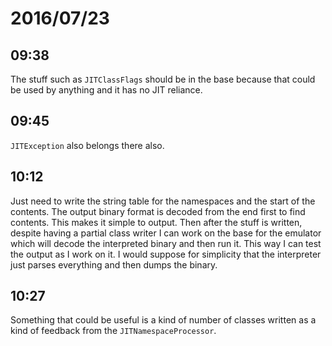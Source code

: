 # 2016/07/23

## 09:38

The stuff such as `JITClassFlags` should be in the base because that could be
used by anything and it has no JIT reliance.

## 09:45

`JITException` also belongs there also.

## 10:12

Just need to write the string table for the namespaces and the start of the
contents. The output binary format is decoded from the end first to find
contents. This makes it simple to output. Then after the stuff is written,
despite having a partial class writer I can work on the base for the emulator
which will decode the interpreted binary and then run it. This way I can test
the output as I work on it. I would suppose for simplicity that the interpreter
just parses everything and then dumps the binary.

## 10:27

Something that could be useful is a kind of number of classes written as a kind
of feedback from the `JITNamespaceProcessor`.

